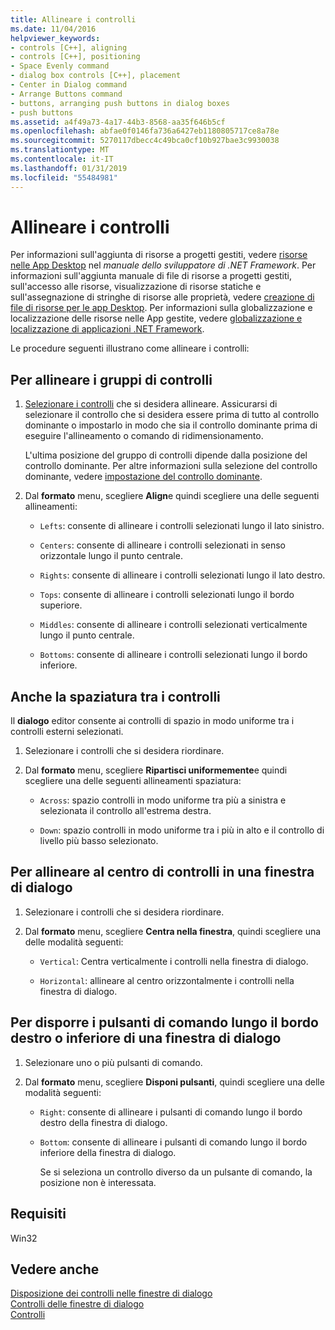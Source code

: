 ```yaml
---
title: Allineare i controlli
ms.date: 11/04/2016
helpviewer_keywords:
- controls [C++], aligning
- controls [C++], positioning
- Space Evenly command
- dialog box controls [C++], placement
- Center in Dialog command
- Arrange Buttons command
- buttons, arranging push buttons in dialog boxes
- push buttons
ms.assetid: a4f49a73-4a17-44b3-8568-aa35f646b5cf
ms.openlocfilehash: abfae0f0146fa736a6427eb1180805717ce8a78e
ms.sourcegitcommit: 5270117dbecc4c49bca0cf10b927bae3c9930038
ms.translationtype: MT
ms.contentlocale: it-IT
ms.lasthandoff: 01/31/2019
ms.locfileid: "55484981"
---
```

# <a name="align-controls"></a>Allineare i controlli

Per informazioni sull'aggiunta di risorse a progetti gestiti, vedere [risorse nelle App Desktop](/dotnet/framework/resources/index) nel *manuale dello sviluppatore di .NET Framework*. Per informazioni sull'aggiunta manuale di file di risorse a progetti gestiti, sull'accesso alle risorse, visualizzazione di risorse statiche e sull'assegnazione di stringhe di risorse alle proprietà, vedere [creazione di file di risorse per le app Desktop](/dotnet/framework/resources/creating-resource-files-for-desktop-apps). Per informazioni sulla globalizzazione e localizzazione delle risorse nelle App gestite, vedere [globalizzazione e localizzazione di applicazioni .NET Framework](/dotnet/standard/globalization-localization/index).

Le procedure seguenti illustrano come allineare i controlli:

## <a name="to-align-groups-of-controls"></a>Per allineare i gruppi di controlli

1. [Selezionare i controlli](../windows/selecting-multiple-controls.md) che si desidera allineare. Assicurarsi di selezionare il controllo che si desidera essere prima di tutto al controllo dominante o impostarlo in modo che sia il controllo dominante prima di eseguire l'allineamento o comando di ridimensionamento.

   L'ultima posizione del gruppo di controlli dipende dalla posizione del controllo dominante. Per altre informazioni sulla selezione del controllo dominante, vedere [impostazione del controllo dominante](../windows/specifying-the-dominant-control.md).

1. Dal **formato** menu, scegliere **Align**e quindi scegliere una delle seguenti allineamenti:

   - `Lefts`: consente di allineare i controlli selezionati lungo il lato sinistro.

   - `Centers`: consente di allineare i controlli selezionati in senso orizzontale lungo il punto centrale.

   - `Rights`: consente di allineare i controlli selezionati lungo il lato destro.

   - `Tops`: consente di allineare i controlli selezionati lungo il bordo superiore.

   - `Middles`: consente di allineare i controlli selezionati verticalmente lungo il punto centrale.

   - `Bottoms`: consente di allineare i controlli selezionati lungo il bordo inferiore.

## <a name="to-even-the-spacing-between-controls"></a>Anche la spaziatura tra i controlli

Il **dialogo** editor consente ai controlli di spazio in modo uniforme tra i controlli esterni selezionati.

1. Selezionare i controlli che si desidera riordinare.

1. Dal **formato** menu, scegliere **Ripartisci uniformemente**e quindi scegliere una delle seguenti allineamenti spaziatura:

   - `Across`: spazio controlli in modo uniforme tra più a sinistra e selezionata il controllo all'estrema destra.

   - `Down`: spazio controlli in modo uniforme tra i più in alto e il controllo di livello più basso selezionato.

## <a name="to-center-controls-in-a-dialog-box"></a>Per allineare al centro di controlli in una finestra di dialogo

1. Selezionare i controlli che si desidera riordinare.

1. Dal **formato** menu, scegliere **Centra nella finestra**, quindi scegliere una delle modalità seguenti:

   - `Vertical`: Centra verticalmente i controlli nella finestra di dialogo.

   - `Horizontal`: allineare al centro orizzontalmente i controlli nella finestra di dialogo.

## <a name="to-arrange-push-buttons-along-the-right-or-bottom-of-a-dialog-box"></a>Per disporre i pulsanti di comando lungo il bordo destro o inferiore di una finestra di dialogo

1. Selezionare uno o più pulsanti di comando.

1. Dal **formato** menu, scegliere **Disponi pulsanti**, quindi scegliere una delle modalità seguenti:

   - `Right`: consente di allineare i pulsanti di comando lungo il bordo destro della finestra di dialogo.

   - `Bottom`: consente di allineare i pulsanti di comando lungo il bordo inferiore della finestra di dialogo.

       Se si seleziona un controllo diverso da un pulsante di comando, la posizione non è interessata.

## <a name="requirements"></a>Requisiti

Win32

## <a name="see-also"></a>Vedere anche

[Disposizione dei controlli nelle finestre di dialogo](../windows/arrangement-of-controls-on-dialog-boxes.md)<br/>
[Controlli delle finestre di dialogo](../windows/controls-in-dialog-boxes.md)<br/>
[Controlli](../mfc/controls-mfc.md)